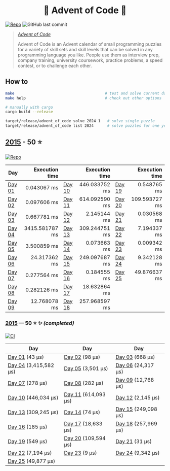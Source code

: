 <h1 align="center">
  🎄 Advent of Code 🎄
</h1>

[![Repo](https://github.com/tonigineer/advent-of-code/actions/workflows/repo.yml/badge.svg)](https://github.com/tonigineer/advent-of-code/actions/workflows/repo.yml) ![GitHub last commit](https://img.shields.io/github/last-commit/tonigineer/advent-of-code)

> <cite> [Advent of Code](https://adventofcode.com/)
>
> Advent of Code is an Advent calendar of small programming puzzles for a variety of skill sets and skill levels that can be solved in any programming language you like. People use them as interview prep, company training, university coursework, practice problems, a speed contest, or to challenge each other.</cite>

## How to

```bash
make                                        # test and solve current day
make help                                   # check out other options

# manually with cargo
cargo build --release

target/release/advent_of_code solve 2024 1   # solve single puzzle
target/release/advent_of_code list 2024      # solve puzzles for one year
```

## [2015](https://adventofcode.com/2015) - 50 ⭐

[![Repo](https://github.com/tonigineer/advent-of-code/actions/workflows/aoc_2015.yml/badge.svg)](https://github.com/tonigineer/advent-of-code/actions/workflows/aoc_2015.yml)

| Day                              | Execution time |                                  | Execution time |                                  | Execution time |
| -------------------------------- | -------------: | -------------------------------- | -------------: | -------------------------------- | -------------: |
| [Day 01](aoc_2015/src/day_01.rs) |    0.043067 ms | [Day 10](aoc_2015/src/day_10.rs) |  446.033752 ms | [Day 19](aoc_2015/src/day_19.rs) |    0.548765 ms |
| [Day 02](aoc_2015/src/day_02.rs) |    0.097606 ms | [Day 11](aoc_2015/src/day_11.rs) |  614.092590 ms | [Day 20](aoc_2015/src/day_20.rs) |  109.593727 ms |
| [Day 03](aoc_2015/src/day_03.rs) |    0.667781 ms | [Day 12](aoc_2015/src/day_12.rs) |    2.145144 ms | [Day 21](aoc_2015/src/day_21.rs) |    0.030568 ms |
| [Day 04](aoc_2015/src/day_04.rs) | 3415.581787 ms | [Day 13](aoc_2015/src/day_13.rs) |  309.244751 ms | [Day 22](aoc_2015/src/day_22.rs) |    7.194337 ms |
| [Day 05](aoc_2015/src/day_05.rs) |    3.500859 ms | [Day 14](aoc_2015/src/day_14.rs) |    0.073663 ms | [Day 23](aoc_2015/src/day_23.rs) |    0.009342 ms |
| [Day 06](aoc_2015/src/day_06.rs) |   24.317362 ms | [Day 15](aoc_2015/src/day_15.rs) |  249.097687 ms | [Day 24](aoc_2015/src/day_24.rs) |    9.342128 ms |
| [Day 07](aoc_2015/src/day_07.rs) |    0.277564 ms | [Day 16](aoc_2015/src/day_16.rs) |    0.184555 ms | [Day 25](aoc_2015/src/day_25.rs) |   49.876637 ms |
| [Day 08](aoc_2015/src/day_08.rs) |    0.282126 ms | [Day 17](aoc_2015/src/day_17.rs) |   18.632864 ms |
| [Day 09](aoc_2015/src/day_09.rs) |   12.768078 ms | [Day 18](aoc_2015/src/day_18.rs) |  257.968597 ms |

### [2015](https://adventofcode.com/2015) — 50 ⭐ ✨ _(completed)_

[![CI](https://github.com/tonigineer/advent-of-code/actions/workflows/aoc_2015.yml/badge.svg)](https://github.com/tonigineer/advent-of-code/actions/workflows/aoc_2015.yml)

| Day | Day  | Day |
| --- | --- | --- |
| [Day 01](aoc_2015/src/day_01.rs) (43 µs)        | [Day 02](aoc_2015/src/day_02.rs) (98 µs)      | [Day 03](aoc_2015/src/day_03.rs) (668 µs)     |
| [Day 04](aoc_2015/src/day_04.rs) (3,415,582 µs) | [Day 05](aoc_2015/src/day_05.rs) (3,501 µs)   | [Day 06](aoc_2015/src/day_06.rs) (24,317 µs)  |
| [Day 07](aoc_2015/src/day_07.rs) (278 µs)       | [Day 08](aoc_2015/src/day_08.rs) (282 µs)     | [Day 09](aoc_2015/src/day_09.rs) (12,768 µs)  |
| [Day 10](aoc_2015/src/day_10.rs) (446,034 µs)   | [Day 11](aoc_2015/src/day_11.rs) (614,093 µs) | [Day 12](aoc_2015/src/day_12.rs) (2,145 µs)   |
| [Day 13](aoc_2015/src/day_13.rs) (309,245 µs)   | [Day 14](aoc_2015/src/day_14.rs) (74 µs)      | [Day 15](aoc_2015/src/day_15.rs) (249,098 µs) |
| [Day 16](aoc_2015/src/day_16.rs) (185 µs)       | [Day 17](aoc_2015/src/day_17.rs) (18,633 µs)  | [Day 18](aoc_2015/src/day_18.rs) (257,969 µs) |
| [Day 19](aoc_2015/src/day_19.rs) (549 µs)       | [Day 20](aoc_2015/src/day_20.rs) (109,594 µs) | [Day 21](aoc_2015/src/day_21.rs) (31 µs)      |
| [Day 22](aoc_2015/src/day_22.rs) (7,194 µs)     | [Day 23](aoc_2015/src/day_23.rs) (9 µs)       | [Day 24](aoc_2015/src/day_24.rs) (9,342 µs)   |
| [Day 25](aoc_2015/src/day_25.rs) (49,877 µs)    |                                               |
